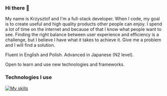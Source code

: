 ### Hi there :wave:

My name is Krzysztof and I'm a full-stack developer. When I code, my goal is to create useful and high quality products other people can enjoy. I spend a lot of time on the internet and because of that I know what people want to see. Finding the right balance between user experience and efficiency is a challenge, but I believe I have what it takes to achieve it. Give me a problem and I will find a solution.

Fluent in English and Polish. Advanced in Japanese (N2 level).

Open to learn and use new technologies and frameworks.

### Technologies I use
[![My skills](https://skillicons.dev/icons?i=js,ts,react,redux,figma,html,css,scss,nodejs,mongo,kotlin,java,docker,k8s)](https://skillicons.dev)
